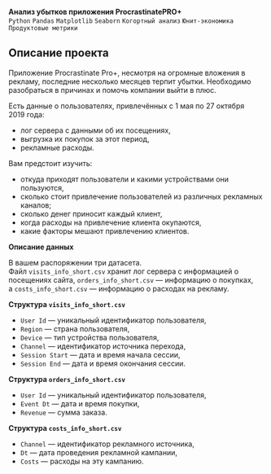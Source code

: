 **Анализ убытков приложения ProcrastinatePRO+**    
`Python` `Pandas` `Matplotlib` `Seaborn` `Когортный анализ` `Юнит-экономика` `Продуктовые метрики`   

## Описание проекта   

Приложение Procrastinate Pro+, несмотря на огромные вложения в рекламу, последние несколько месяцев терпит убытки. Необходимо разобраться в причинах и помочь компании выйти в плюс.

Есть данные о пользователях, привлечённых с 1 мая по 27 октября 2019 года:

- лог сервера с данными об их посещениях,
- выгрузка их покупок за этот период,
- рекламные расходы.

Вам предстоит изучить:

- откуда приходят пользователи и какими устройствами они пользуются,
- сколько стоит привлечение пользователей из различных рекламных каналов;
- сколько денег приносит каждый клиент,
- когда расходы на привлечение клиента окупаются,
- какие факторы мешают привлечению клиентов.

**Описание данных**

В вашем распоряжении три датасета. Файл `visits_info_short.csv` хранит лог сервера с информацией о посещениях сайта, `orders_info_short.csv` — информацию о покупках, а `costs_info_short.csv` — информацию о расходах на рекламу.

**Структура `visits_info_short.csv`**

- `User Id` — уникальный идентификатор пользователя,
- `Region` — страна пользователя,
- `Device` — тип устройства пользователя,
- `Channel` — идентификатор источника перехода,
- `Session Start` — дата и время начала сессии,
- `Session End` — дата и время окончания сессии.

**Структура `orders_info_short.csv`**

- `User Id` — уникальный идентификатор пользователя,
- `Event Dt` — дата и время покупки,
- `Revenue` — сумма заказа.

**Структура `costs_info_short.csv`**

- `Channel` — идентификатор рекламного источника,
- `Dt` — дата проведения рекламной кампании,
- `Costs` — расходы на эту кампанию.
